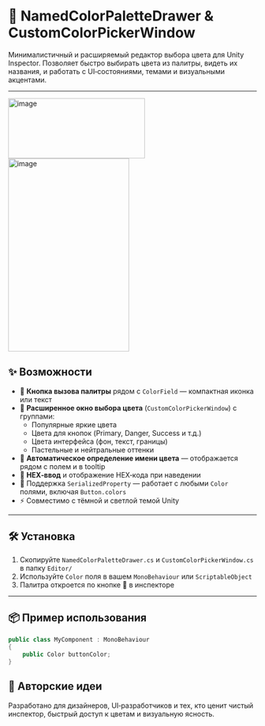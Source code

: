 
# 🎨 NamedColorPaletteDrawer & CustomColorPickerWindow

Минималистичный и расширяемый редактор выбора цвета для Unity Inspector. Позволяет быстро выбирать цвета из палитры, видеть их названия, и работать с UI‑состояниями, темами и визуальными акцентами.

---
<img width="277" height="122" alt="image" src="https://github.com/user-attachments/assets/e41741e5-fc20-46f2-a7a9-9efb2548e765" />
<img width="245" height="392" alt="image" src="https://github.com/user-attachments/assets/b80f8940-58b2-49d1-acb6-71b569a49643" />

## ✨ Возможности

- 🔘 **Кнопка вызова палитры** рядом с `ColorField` — компактная иконка или текст
- 🎨 **Расширенное окно выбора цвета** (`CustomColorPickerWindow`) с группами:
  - Популярные яркие цвета
  - Цвета для кнопок (Primary, Danger, Success и т.д.)
  - Цвета интерфейса (фон, текст, границы)
  - Пастельные и нейтральные оттенки
- 🧠 **Автоматическое определение имени цвета** — отображается рядом с полем и в tooltip
- 🧾 **HEX‑ввод** и отображение HEX‑кода при наведении
- 🧩 Поддержка `SerializedProperty` — работает с любыми `Color` полями, включая `Button.colors`
- ⚡ Совместимо с тёмной и светлой темой Unity

---

## 🛠 Установка

1. Скопируйте `NamedColorPaletteDrawer.cs` и `CustomColorPickerWindow.cs` в папку `Editor/`
2. Используйте `Color` поля в вашем `MonoBehaviour` или `ScriptableObject`
3. Палитра откроется по кнопке 🎨 в инспекторе

---

## 📦 Пример использования

```csharp
public class MyComponent : MonoBehaviour
{
    public Color buttonColor;
}
```

## 🧠 Авторские идеи

Разработано для дизайнеров, UI‑разработчиков и тех, кто ценит чистый инспектор, быстрый доступ к цветам и визуальную ясность.
